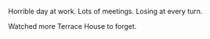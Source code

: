 Horrible day at work. Lots of meetings. Losing at every turn.

Watched more Terrace House to forget.
